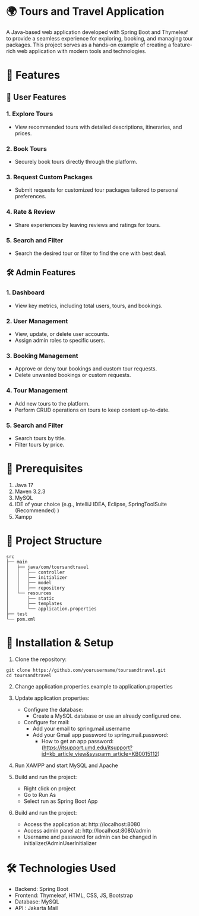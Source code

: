 # 🌍 Tours and Travel Application
A Java-based web application developed with Spring Boot and Thymeleaf to provide a seamless experience for exploring, booking, and managing tour packages. This project serves as a hands-on example of creating a feature-rich web application with modern tools and technologies.

# 🚀 Features
## 🧳 User Features
### 1. Explore Tours
- View recommended tours with detailed descriptions, itineraries, and prices.
### 2. Book Tours
- Securely book tours directly through the platform.
### 3. Request Custom Packages
- Submit requests for customized tour packages tailored to personal preferences.
### 4. Rate & Review
- Share experiences by leaving reviews and ratings for tours.
### 5. Search and Filter
- Search the desired tour or filter to find the one with best deal.

## 🛠️ Admin Features
### 1. Dashboard
- View key metrics, including total users, tours, and bookings.
### 2. User Management
- View, update, or delete user accounts.
- Assign admin roles to specific users.
### 3. Booking Management
- Approve or deny tour bookings and custom tour requests.
- Delete unwanted bookings or custom requests.
### 4. Tour Management
- Add new tours to the platform.
- Perform CRUD operations on tours to keep content up-to-date.
### 5. Search and Filter
- Search tours by title.
- Filter tours by price.

# 🛑 Prerequisites
1. Java 17
2. Maven 3.2.3
3. MySQL
4. IDE of your choice (e.g., IntelliJ IDEA, Eclipse, SpringToolSuite (Recommended) )
5. Xampp

# 📂 Project Structure
```plaintext
src  
├── main  
│   ├── java/com/toursandtravel  
│   │   ├── controller  
│   │   ├── initializer  
│   │   ├── model  
│   │   ├── repository  
│   └── resources  
│       ├── static  
│       ├── templates  
│       └── application.properties  
├── test  
└── pom.xml
```

# 💾 Installation & Setup
1. Clone the repository:
```plaintext
git clone https://github.com/yourusername/toursandtravel.git
cd toursandtravel
```
2. Change application.properties.example to application.properties

3. Update application.properties:
   - Configure the database:
     - Create a MySQL database or use an already configured one.
   - Configure for mail:
     - Add your email to spring.mail.username
     - Add your Gmail app password to spring.mail.password:
       - How to get an app password: (https://itsupport.umd.edu/itsupport?id=kb_article_view&sysparm_article=KB0015112)

4. Run XAMPP and start MySQL and Apache

5. Build and run the project:
   - Right click on project
   - Go to Run As
   - Select run as Spring Boot App

6. Build and run the project:
   - Access the application at: http://localhost:8080
   - Access admin panel at: http://localhost:8080/admin
   - Username and password for admin can be changed in initializer/AdminUserInitializer

# 🛠️ Technologies Used
- Backend: Spring Boot
- Frontend: Thymeleaf, HTML, CSS, JS, Bootstrap
- Database: MySQL
- API : Jakarta Mail
